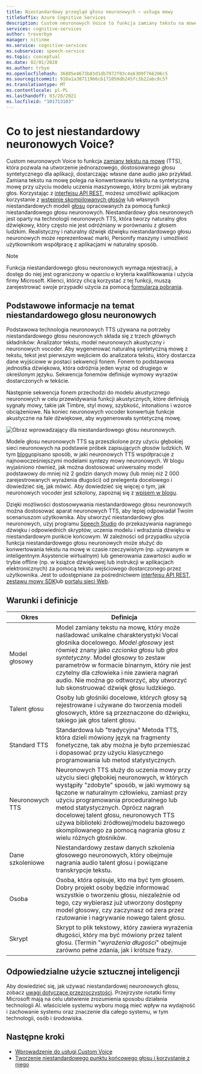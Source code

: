 ```yaml
---
title: Niestandardowy przegląd głosu neuronowych — usługa mowy
titleSuffix: Azure Cognitive Services
description: Custom neuronowych Voice to funkcja zamiany tekstu na mowę, która pozwala na utworzenie jednorazowej, dostosowanej syntetycznej liczby głosu dla aplikacji przez udostępnienie własnych danych audio jako próbki.
services: cognitive-services
author: trevorbye
manager: nitinme
ms.service: cognitive-services
ms.subservice: speech-service
ms.topic: conceptual
ms.date: 02/01/2020
ms.author: trbye
ms.openlocfilehash: 36885e4673b83d1db7972f03c4a6309f766206c5
ms.sourcegitcommit: 910a1a38711966cb171050db245fc3b22abc8c5f
ms.translationtype: MT
ms.contentlocale: pl-PL
ms.lasthandoff: 03/20/2021
ms.locfileid: "101713103"
---
```

# <a name="what-is-custom-neural-voice"></a>Co to jest niestandardowy neuronowych Voice?

Custom neuronowych Voice to funkcja [zamiany tekstu na mowę](./text-to-speech.md) (TTS), która pozwala na utworzenie jednorazowego, dostosowanego głosu syntetycznego dla aplikacji, dostarczając własne dane audio jako przykład. Zamiana tekstu na mowę polega na konwertowaniu tekstu na syntetyczną mowę przy użyciu modelu uczenia maszynowego, który brzmi jak wybrany głos. Korzystając z [interfejsu API REST](./rest-text-to-speech.md), możesz umożliwić aplikacjom korzystanie z [wstępnie skompilowanych głosów](./language-support.md#neural-voices) lub własnych niestandardowych modeli [głosu](./how-to-custom-voice-prepare-data.md) opracowanych za pomocą funkcji niestandardowego głosu neuronowych. Niestandardowy głos neuronowych jest oparty na technologii neuronowych TTS, która tworzy naturalny głos dźwiękowy, który często nie jest odróżniany w porównaniu z głosem ludzkim.
Realistyczny i naturalny dźwięk dźwięku niestandardowego głosu neuronowych może reprezentować marki, Personify maszyny i umożliwić użytkownikom współpracę z aplikacjami w naturalny sposób.

> [!NOTE]
> Funkcja niestandardowego głosu neuronowych wymaga rejestracji, a dostęp do niej jest ograniczony w oparciu o kryteria kwalifikowania i użycia firmy Microsoft. Klienci, którzy chcą korzystać z tej funkcji, muszą zarejestrować swoje przypadki użycia za pomocą [formularza pobrania](https://aka.ms/customneural).

## <a name="the-basics-of-custom-neural-voice"></a>Podstawowe informacje na temat niestandardowego głosu neuronowych

Podstawowa technologia neuronowych TTS używana na potrzeby niestandardowego głosu neuronowych składa się z trzech głównych składników: Analizator tekstu, model neuronowych akustyczny i neuronowych vocoder. Aby wygenerować naturalną syntetyczną mowę z tekstu, tekst jest pierwszym wejściem do analizatora tekstu, który dostarcza dane wyjściowe w postaci sekwencji fonem. Fonem to podstawowa jednostka dźwiękowa, która odróżnia jeden wyraz od drugiego w określonym języku. Sekwencja fonemów definiuje wymowy wyrazów dostarczonych w tekście. 

Następnie sekwencja fonem przechodzi do modelu akustycznego neuronowych w celu przewidywania funkcji akustycznych, które definiują sygnały mowy, takie jak Timbre, styl mowy, szybkość, intonations i wzorce obciążeniowe. Na koniec neuronowych vocoder konwertuje funkcje akustyczne na fale dźwiękowe, aby wygenerowała syntetyczną mowę.

![Obraz wprowadzający dla niestandardowego głosu neuronowych.](./media/custom-voice/cnv-intro.png)

Modele głosu neuronowych TTS są przeszkolone przy użyciu głębokiej sieci neuronowych na podstawie próbek zapisujących głosów ludzkich. W tym [blogu](https://techcommunity.microsoft.com/t5/azure-ai/neural-text-to-speech-extends-support-to-15-more-languages-with/ba-p/1505911)opisano sposób, w jaki neuronowych TTS współpracuje z najnowocześniejszymi modelami syntezy mowy neuronowych. W blogu wyjaśniono również, jak można dostosować uniwersalny model podstawowy do mniej niż 2 godzin danych mowy (lub mniej niż 2 000 zarejestrowanych wyrażenia długości) od prelegenta docelowego i dowiedzieć się, jak mówić. Aby dowiedzieć się więcej o tym, jak neuronowych vocoder jest szkolony, zapoznaj się z [wpisem w blogu](https://techcommunity.microsoft.com/t5/azure-ai/azure-neural-tts-upgraded-with-hifinet-achieving-higher-audio/ba-p/1847860).

Dzięki możliwości dostosowywania niestandardowego głosu neuronowych można dostosować aparat neuronowych TTS, aby lepiej odpowiadał Twoim scenariuszom użytkownika. Aby utworzyć niestandardowy głos neuronowych, użyj programu [Speech Studio](https://speech.microsoft.com/customvoice) do przekazywania nagranego dźwięku i odpowiednich skryptów, uczenia modelu i wdrażania dźwięku w niestandardowym punkcie końcowym. W zależności od przypadku użycia funkcja niestandardowego głosu neuronowych może służyć do konwertowania tekstu na mowę w czasie rzeczywistym (np. używanym w inteligentnym Asystencie wirtualnym) lub generowania zawartości audio w trybie offline (np. w książce dźwiękowej lub instrukcji w aplikacjach elektronicznych) za pomocą tekstu wejściowego dostarczonego przez użytkownika. Jest to udostępniane za pośrednictwem [interfejsu API REST](./rest-text-to-speech.md), [zestawu mowy SDK](./get-started-text-to-speech.md?pivots=programming-language-csharp&tabs=script%2cwindowsinstall)lub [portalu sieci Web](https://speech.microsoft.com/audiocontentcreation).

## <a name="terms-and-definitions"></a>Warunki i definicje

| **Okres**      | **Definicja**                                                                                                                                                                                                                                                                                                                                                                                       |
|---------------|------------------------------------------------------------------------------------------------------------------------------------------------------------------------------------------------------------------------------------------------------------------------------------------------------------------------------------------------------------------------------------------------------|
| Model głosowy   | Model zamiany tekstu na mowę, który może naśladować unikalne charakterystyki Vocal głośnika docelowego. *Model głosowy* jest również znany jako *czcionka głosu* lub *głos syntetyczny*. Model głosowy to zestaw parametrów w formacie binarnym, który nie jest czytelny dla człowieka i nie zawiera nagrań audio. Nie można go odtworzyć, aby utworzyć lub skonstruować dźwięk głosu ludzkiego. |
| Talent głosu  | Osoby lub głośniki docelowe, których głosy są rejestrowane i używane do tworzenia modeli głosowych, które są przeznaczone do dźwięku, takiego jak głos talent głosu.                                                                                                                                                                                                                                                   |
| Standard TTS  | Standardowa lub "tradycyjna" Metoda TTS, która dzieli mówiony język na fragmenty fonetyczne, tak aby można je było przemieszać i dopasować przy użyciu klasycznego programowania lub metod statystycznych.                                                                                                                                                                                                    |
| Neuronowych TTS    | Neuronowych TTS służy do uczenia mowy przy użyciu sieci głębokiej neuronowych, w których wystąpiły "zdobyte" sposób, w jaki wymowy są łączone w naturalnym człowieku, zamiast przy użyciu programowania proceduralnego lub metod statystycznych. Oprócz nagrań docelowej talent głosu, neuronowych TTS używa biblioteki źródłowej/modelu bazowego skompilowanego za pomocą nagrania głosu z wielu różnych głośników.          |
| Dane szkoleniowe | Niestandardowy zestaw danych szkolenia głosowego neuronowych, który obejmuje nagrania audio talent głosu i powiązane transkrypcje tekstu.                                                                                                                                                                                                                                                               |
| Osoba       | Osoba, która opisuje, kto ma być tym głosem. Dobry projekt osoby będzie informować wszystkie o tworzeniu głosu, niezależnie od tego, czy wybierasz już utworzony dostępny model głosowy, czy zaczynasz od zera przez rzutowanie i nagrywanie nowego talent głosu.                                                                                                |
| Skrypt        | Skrypt to plik tekstowy, który zawiera wyrażenia długości, który ma być mówiony przez talent głosu. (Termin "*wyrażenia długości*" obejmuje zarówno pełne zdania, jak i krótsze frazy.                                                                                                                                                                                                                               |

## <a name="responsible-use-of-ai"></a>Odpowiedzialne użycie sztucznej inteligencji

Aby dowiedzieć się, jak używać niestandardowej neuronowych głosu, zobacz [uwagi dotyczące przezroczystości](/legal/cognitive-services/speech-service/custom-neural-voice/transparency-note-custom-neural-voice?context=/azure/cognitive-services/speech-service/context/context). Przejrzyste notatki firmy Microsoft mają na celu ułatwienie zrozumienia sposobu działania technologii AI. właściciele systemu wyboru mogą mieć wpływ na wydajność i zachowanie systemu oraz znaczenie dla całego systemu, w tym technologii, osób i środowiska.

## <a name="next-steps"></a>Następne kroki

* [Wprowadzenie do usługi Custom Voice](how-to-custom-voice.md)
* [Tworzenie niestandardowego punktu końcowego głosu i korzystanie z niego](how-to-custom-voice-create-voice.md)